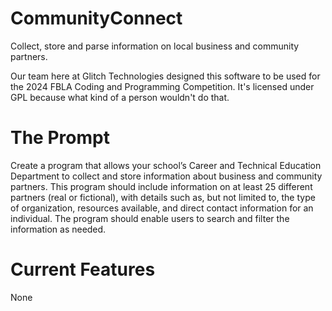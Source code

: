 # CommunityConnect
Collect, store and parse information on local business and community partners.

Our team here at Glitch Technologies designed this software to be used for the 2024 FBLA Coding and Programming Competition. It's licensed under GPL because what kind of a person wouldn't do that. 

# The Prompt
Create a program that allows your school’s Career and Technical Education Department to
collect and store information about business and community partners. This program should
include information on at least 25 different partners (real or fictional), with details such as,
but not limited to, the type of organization, resources available, and direct contact
information for an individual. The program should enable users to search and filter the
information as needed.

# Current Features
None
